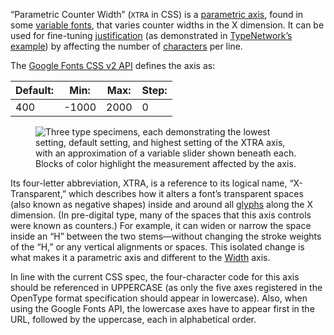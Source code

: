 
“Parametric Counter Width” (`XTRA` in CSS) is a [parametric axis](/glossary/parametric_axis), found in some [variable fonts](/glossary/variable_fonts), that varies counter widths in the X dimension. It can be used for fine-tuning [justification](/glossary/alignment_justification) (as demonstrated in [TypeNetwork’s example](https://variablefonts.typenetwork.com/topics/spacing/variations)) by affecting the number of [characters](/glossary/character) per line.

The [Google Fonts CSS v2 API](https://developers.google.com/fonts/docs/css2) defines the axis as:

| Default: | Min: | Max: | Step: |
| --- | --- | --- | --- |
| 400 | -1000 | 2000 | 0 |

<figure>

![Three type specimens, each demonstrating the lowest setting, default setting, and highest setting of the XTRA axis, with an approximation of a variable slider shown beneath each. Blocks of color highlight the measurement affected by the axis.](images/thumbnail.svg)

</figure>

Its four-letter abbreviation, XTRA, is a reference to its logical name, “X-Transparent,” which describes how it alters a font’s transparent spaces (also known as negative shapes) inside and around all [glyphs](/glossary/glyph) along the X dimension. (In pre-digital type, many of the spaces that this axis controls were known as counters.) For example, it can widen or narrow the space inside an “H” between the two stems—without changing the stroke weights of the “H,” or any vertical alignments or spaces. This isolated change is what makes it a parametric axis and different to the [Width](/glossary/width) axis.

In line with the current CSS spec, the four-character code for this axis should be referenced in UPPERCASE (as only the five axes registered in the OpenType format specification should appear in lowercase). Also, when using the Google Fonts API, the lowercase axes have to appear first in the URL, followed by the uppercase, each in alphabetical order.
